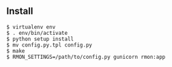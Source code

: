 

## Install

```shell
$ virtualenv env
$ . env/bin/activate
$ python setup install
$ mv config.py.tpl config.py
$ make
$ RMON_SETTINGS=/path/to/config.py gunicorn rmon:app
```
